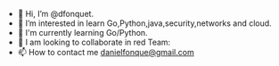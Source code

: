 - 👋 Hi, I’m @dfonquet.
- 👀 I’m interested in learn Go,Python,java,security,networks and cloud.  
- 🌱 I'm currently learning Go/Python. 
- 💞️ I am looking to collaborate in red Team:
- 📫 How to contact me danielfonque@gmail.com

<!---
dfonquet/dfonquet is a ✨ special ✨ repository because its `README.md` (this file) appears on your GitHub profile.
You can click the Preview link to take a look at your changes.
--->
